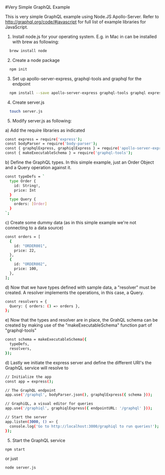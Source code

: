 #Very Simple GraphQL Example

This is very simple GraphQL example using Node.JS Apollo-Server. Refer to http://graphql.org/code/#javascript for full list of example libraries for JavaScript.

1) Install node.js for your operating system. E.g. in Mac in can be installed with brew as following:

```bash
  brew install node
```

2) Create a node package

```bash
  npm init
```

3) Set up apollo-server-express, graphql-tools and graphql for the endpoint

```bash
  npm install --save apollo-server-express graphql-tools graphql express body-parser
```
4) Create server.js

```bash
  touch server.js
```
5) Modify server.js as following:

  a) Add the require libraries as indicated

  ```bash
  const express = require('express');
  const bodyParser = require('body-parser');
  const { graphqlExpress, graphiqlExpress } = require('apollo-server-express');
  const { makeExecutableSchema } = require('graphql-tools');
  ```

  b) Define the GraphQL types. In this simple example, just an Order Object and a Query operation against it.

  ```bash
  const typeDefs = `
    type Order {
      id: String!,
      price: Int
    }
    type Query {
      orders: [Order]
    }
  `;
  ```
  c) Create some dummy data (as in this simple example we're not connecting to a data source)

  ```bash
  const orders = [
    {
      id: "ORDER001",
      price: 22,
    },
    {
      id: "ORDER002",
      price: 100,
    },
  ];
  ```

  d) Now that we have types defined with sample data, a "resolver" must be created. A resolver implements the operations, in this case, a Query.

  ```bash
  const resolvers = {
    Query: { orders: () => orders },
  };
  ```

  e) Now that the types and resolver are in place, the GrahQL schema can be created by making use of the "makeExecutableSchema" function part of "graphql-tools"

  ```bash
  const schema = makeExecutableSchema({
    typeDefs,
    resolvers,
  });
  ```

  d) Lastly we initiate the express server and define the different URI's the GraphQL service will resolve to

  ```bash
  // Initialize the app
  const app = express();

  // The GraphQL endpoint
  app.use('/graphql', bodyParser.json(), graphqlExpress({ schema }));

  // GraphiQL, a visual editor for queries
  app.use('/graphiql', graphiqlExpress({ endpointURL: '/graphql' }));

  // Start the server
  app.listen(3000, () => {
    console.log('Go to http://localhost:3000/graphiql to run queries!');
  });
  ```

5) Start the GraphQL service

  ```bash
  npm start
  ```
  or just

  ```bash
  node server.js
  ```
